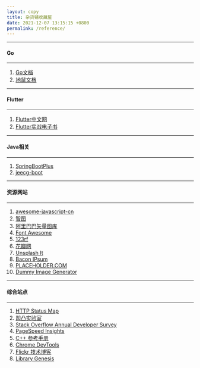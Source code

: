 ```yaml
---
layout: copy
title: 杂货铺收藏屋
date: 2021-12-07 13:15:15 +0800
permalink: /reference/
---
```


<style>
abbr {text-decoration: none;}
</style>
<!-- go -->
<hr><h4 class="btn btn-info btn-lg">Go</h4><hr>
<ol class="rectangle-list">
<li><a href="https://www.topgoer.com/" target="_blank">Go文档</a></li>
<li><a href="https://www.topgoer.cn/" target="_blank">地鼠文档</a></li>
</ol>

<!-- flutter -->
<hr><h4 class="btn btn-info btn-lg">Flutter</h4><hr>
<ol class="rectangle-list">
<li><a href="https://flutter.cn/" target="_blank">Flutter中文网</a></li>
<li><a href="https://book.flutterchina.club/" target="_blank">Flutter实战电子书</a></li>
</ol>

<!-- Java -->

<hr><h4 class="btn btn-primary btn-lg">Java相关</h4><hr>
<ol class="rounded-list">
<li><a href="https://springboot.plus" target="_blank">SpringBootPlus</a></li>
<li><a href="http://www.jeecg.com/" target="_blank">jeecg-boot</a></li>
</ol>

<!-- 资源网站 -->

<hr><h4 class="btn btn-info btn-lg">资源网站</h4><hr>
<ol class="rectangle-list">
<li><a href="https://github.com/jobbole/awesome-javascript-cn" target="_blank">awesome-javascript-cn</a></li>
<!--图库-->
<li><a href="http://zhitu.isux.us/" target="_blank"><abbr title="高效优质的图片优化平台">智图</abbr></a></li>
<li><a href="http://www.iconfont.cn/" target="_blank">阿里巴巴矢量图库</a></li>
<li><a href="http://fontawesome.io/" target="_blank">Font Awesome</a></li>
<li><a href="https://www.123rf.com/" target="_blank">123rf</a></li>
<li><a href="http://huaban.com/" target="_blank">花瓣网</a></li>
<li><a href="https://unsplash.it/" target="_blank"><abbr title="利用unsplash免费照片来提供placehoder的网站">Unsplash It</abbr></a></li>
<li><a href="http://baconipsum.com/" target="_blank"><abbr title="提供文本填充器的网站">Bacon IPsum</abbr></a></li>
<li><a href="https://placeholder.com/" target="_blank"><abbr title="提供占位符图片的网站">PLACEHOLDER.COM</abbr></a></li>
<li><a href="https://dummyimage.com/" target="_blank"><abbr title="提供多类型占位符图片的网站">Dummy Image Generator</abbr></a></li>
</ol>
<hr><h4 class="btn btn-primary btn-lg">综合站点</h4><hr>
<ol class="rounded-list">
<li><a href="https://restlet.com/http-status-map/" target="_blank">HTTP Status Map</a></li>
<li><a href="https://aotu.io/index.html" target="_blank">凹凸实验室</a></li>
<li><a href="https://insights.stackoverflow.com/survey/" target="_blank">Stack Overflow Annual Developer Survey</a></li>
<li><a href="https://developers.google.com/speed/pagespeed/insights/?hl=zh-CN" target="_blank">PageSpeed Insights</a></li>
<li><a href="http://en.cppreference.com/w/" target="_blank">C++ 参考手册</a></li>
<li><a href="https://developers.google.com/web/tools/chrome-devtools/" target="_blank">Chrome DevTools</a></li>
<li><a href="http://code.flickr.net/" target="_blank">Flickr 技术博客</a></li>
<li><a href="http://gen.lib.rus.ec/#" target="_blank">Library Genesis</a></li>

</ol>
